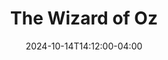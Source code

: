 ---
title: The Wizard of Oz 
Theatre: Amelia Musical Playhouse
Venue: Amelia Musical Playhouse
Season: 
date: 2024-10-14T14:12:00-04:00
opening_date: 2024-11-01
closing_date: 2024-11-17
showtimes:
  - 2024-11-01 19:30:00
  - 2024-11-02 19:30:00
  - 2024-11-03 14:30:00
  - 2024-11-07 19:30:00
  - 2024-11-08 19:30:00
  - 2024-11-09 19:30:00
  - 2024-11-10 19:30:00
  - 2024-11-14 19:30:00
  - 2024-11-15 19:30:00
  - 2024-11-16 19:30:00
  - 2024-11-17 14:30:00
featured_image: 2024-The-Wizard-of-Oz-2.webp
featured_image_alt: 
featured_image_caption: 
featured_image_attr: Bill Ivins
featured_image_attr_link: 
program:
Website: https://ameliamusicalplayhouse.com/performances/oz2024/
Tickets: https://904tix.com/organizations/amelia-musical-playhouse
show_details: 
cast:
  - Dorothy Gale: Sarah Perkins
  - Aunt Em/Glinda: Haley Vonnoh
  - Uncle Henry: John Mandt
  - Zeke/Cowardly Lion: Jimmy Kalista
  - Hickory/Tin Man: Jimmy Galaviz
  - Hunk/Scarecrow: Mike King
  - Miss Almira Gulch: Shannon M Basile
  - Wicked Witch of the West: Kara Brooker
  - Professor Chester Marvel/Emerald City Guard/Wizard of Oz: Ozzie Medina
  - Munchkin Mayor: Allie Basile
  - Munchkin Coroner: Ansley Youngblood
  - Munchkin Barrister: Morgan King
  - Lollipop Kids:
    - Frankie Gross
    - Tucker Bennett
    - Ella Basile
  - Ballerina Tots:
    - Hayden Thompson
    - Luna Lee
    - Morgan Thompson
  - Munchkinland Townspeople:
    - Charlotte Siegel
    - Nora Costrino
    - Alaura Shavers
    - Journee
  - Tornado Spinners:
    - Anelise Reuter
    - Lacey McCarthy
    - Kaya Mandt
    - Kendall Butler
  - Crows:
    - Nora Costrino
    - Charlotte Siegel
    - Ella Basile
  - Trees:
    - Karen Marie Hourigan
    - Amber Elizabeth Kramer
    - Clara Siegel
  - Nikko: Allie Basile
  - Winged Monkeys:
    - Frankie Gross
    - Morgan Thompson
    - Ansley Youngblood
    - Ella Basile
  - Winkies Lead Guard: Kendall Butler 
  - Winkies:
    - Journee
    - Kaya Mandt
    - Tucker Bennett
    - Morgan King
    - Lacey McCarthy
    - Alaura Shavers
  - Beauticians:
    - Karen Hourigan
    - Amber Kramer
    - Aleigha
  - Stuffers:
    - Jackie Piers
    - Anelise Reuter
    - Kaya Mandt
  - Polishers:
    - Nora Costrino
    - Lacey McCarthy
    - John Mandt
  - Manicurists:
    - Ty Reuter
    - Kendal Butler
    - Clara Siegel
  - Finale Emerald City Guard: John Mandt
  - Lead Jitterbug: Clara Siegel
  - Jitterbugs:
    - Allie Basile
    - Ella Basile
    - Morgan King
    - Ansley Youngblood
    - Frankie Gross
    - Charlotte Siegel
    - Hayden Thompson
    - Morgan Thompson
    - Lacey McCarthy
    - Luna Lee
  - Ghosts:
    - Aleigha
    - Kaya Mandt
    - Anelise Reuter
  - Poppies:
    - Ella Basile
    - Allie Basile
    - Morgan Thompson
    - Morgan King
    - Tucker Bennett
    - Hayden Thompson
    - Frankie Gross
    - Journee
    - Nora Costrino
    - Charlotte Siegel
    - Ansley Youngblood
    - Alaura Shavers
    - Luna Lee
crew:
- Director: Beth Perkins
orchestra:
genres: 
Description: 
---